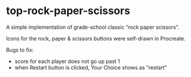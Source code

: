 # top-rock-paper-scissors
A simple implementation of grade-school classic “rock paper scissors”.

Icons for the rock, paper & scissors buttons were self-drawn in Procreate.

Bugs to fix:
- score for each player does not go up past 1
- when Restart button is clicked, Your Choice shows as "restart"
